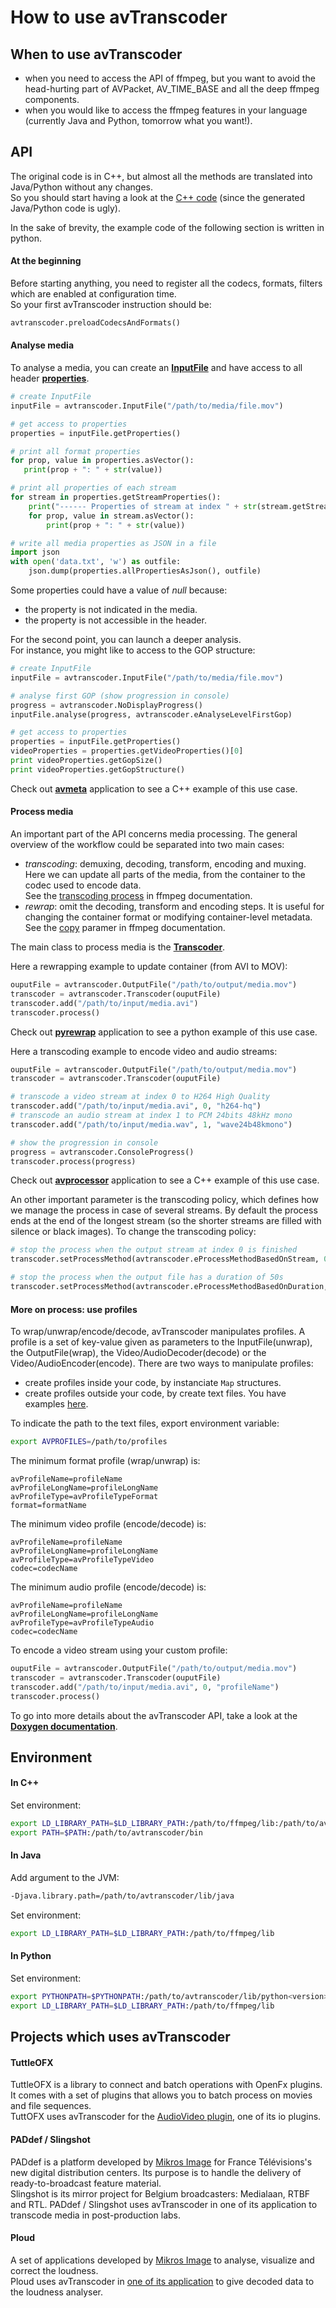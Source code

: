 # How to use avTranscoder

## When to use avTranscoder
* when you need to access the API of ffmpeg, but you want to avoid the head-hurting part of AVPacket, AV_TIME_BASE and all the deep ffmpeg components.
* when you would like to access the ffmpeg features in your language (currently Java and Python, tomorrow what you want!).


## API
The original code is in C++, but almost all the methods are translated into Java/Python without any changes.  
So you should start having a look at the [C++ code](src/AvTranscoder) (since the generated Java/Python code is ugly).  

In the sake of brevity, the example code of the following section is written in python.

#### At the beginning
Before starting anything, you need to register all the codecs, formats, filters which are enabled at configuration time.  
So your first avTranscoder instruction should be:
```python
avtranscoder.preloadCodecsAndFormats()
```

#### Analyse media
To analyse a media, you can create an [__InputFile__](src/AvTranscoder/file/InputFile.hpp) and have access to all header [__properties__](src/AvTranscoder/properties).
```python
# create InputFile
inputFile = avtranscoder.InputFile("/path/to/media/file.mov")

# get access to properties
properties = inputFile.getProperties()

# print all format properties
for prop, value in properties.asVector():
   print(prop + ": " + str(value))

# print all properties of each stream
for stream in properties.getStreamProperties():
    print("------ Properties of stream at index " + str(stream.getStreamIndex()) + " -----")
    for prop, value in stream.asVector():
        print(prop + ": " + str(value))

# write all media properties as JSON in a file
import json
with open('data.txt', 'w') as outfile:
    json.dump(properties.allPropertiesAsJson(), outfile)
```

Some properties could have a value of _null_ because:
* the property is not indicated in the media.
* the property is not accessible in the header.

For the second point, you can launch a deeper analysis.  
For instance, you might like to access to the GOP structure:
```python
# create InputFile
inputFile = avtranscoder.InputFile("/path/to/media/file.mov")

# analyse first GOP (show progression in console)
progress = avtranscoder.NoDisplayProgress()
inputFile.analyse(progress, avtranscoder.eAnalyseLevelFirstGop)

# get access to properties
properties = inputFile.getProperties()
videoProperties = properties.getVideoProperties()[0]
print videoProperties.getGopSize()
print videoProperties.getGopStructure()
```

Check out [__avmeta__](app/avMeta/avMeta.cpp) application to see a C++ example of this use case.

#### Process media
An important part of the API concerns media processing. The general overview of the workflow could be separated into two main cases:  
* _transcoding_: demuxing, decoding, transform, encoding and muxing. Here we can update all parts of the media, from the container to the codec used to encode data.  
See the [transcoding process](https://ffmpeg.org/ffmpeg.html#toc-Detailed-description) in ffmpeg documentation.
* _rewrap_: omit the decoding, transform and encoding steps. It is useful for changing the container format or modifying container-level metadata.  
See the [copy](https://ffmpeg.org/ffmpeg.html#Stream-copy) paramer in ffmpeg documentation.

The main class to process media is the [__Transcoder__](src/AvTranscoder/transcoder/Transcoder.hpp).  

Here a rewrapping example to update container (from AVI to MOV):
```python
ouputFile = avtranscoder.OutputFile("/path/to/output/media.mov")
transcoder = avtranscoder.Transcoder(ouputFile)
transcoder.add("/path/to/input/media.avi")
transcoder.process()
```
Check out [__pyrewrap__](app/pyRewrap/pyrewrap.py) application to see a python example of this use case.

Here a transcoding example to encode video and audio streams:
```python
ouputFile = avtranscoder.OutputFile("/path/to/output/media.mov")
transcoder = avtranscoder.Transcoder(ouputFile)

# transcode a video stream at index 0 to H264 High Quality
transcoder.add("/path/to/input/media.avi", 0, "h264-hq")
# transcode an audio stream at index 1 to PCM 24bits 48kHz mono
transcoder.add("/path/to/input/media.wav", 1, "wave24b48kmono")

# show the progression in console
progress = avtranscoder.ConsoleProgress()
transcoder.process(progress)
```
Check out [__avprocessor__](app/avProcessor/avProcessor.cpp) application to see a C++ example of this use case.

An other important parameter is the transcoding policy, which defines how we manage the process in case of several streams. By default the process ends at the end of the longest stream (so the shorter streams are filled with silence or black images).
To change the transcoding policy:
```python
# stop the process when the output stream at index 0 is finished
transcoder.setProcessMethod(avtranscoder.eProcessMethodBasedOnStream, 0)

# stop the process when the output file has a duration of 50s
transcoder.setProcessMethod(avtranscoder.eProcessMethodBasedOnDuration, 0, 50)
```

#### More on process: use profiles
To wrap/unwrap/encode/decode, avTranscoder manipulates profiles.
A profile is a set of key-value given as parameters to the InputFile(unwrap), the OutputFile(wrap), the Video/AudioDecoder(decode) or the Video/AudioEncoder(encode).
There are two ways to manipulate profiles:
* create profiles inside your code, by instanciate ```Map``` structures.
* create profiles outside your code, by create text files. You have examples [here](avprofiles).

To indicate the path to the text files, export environment variable:
```bash
export AVPROFILES=/path/to/profiles
```

The minimum format profile (wrap/unwrap) is:
```
avProfileName=profileName
avProfileLongName=profileLongName
avProfileType=avProfileTypeFormat
format=formatName 
```
The minimum video profile (encode/decode) is:
```
avProfileName=profileName
avProfileLongName=profileLongName
avProfileType=avProfileTypeVideo
codec=codecName
```
The minimum audio profile (encode/decode) is:
```
avProfileName=profileName
avProfileLongName=profileLongName
avProfileType=avProfileTypeAudio
codec=codecName
```

To encode a video stream using your custom profile:
```python
ouputFile = avtranscoder.OutputFile("/path/to/output/media.mov")
transcoder = avtranscoder.Transcoder(ouputFile)
transcoder.add("/path/to/input/media.avi", 0, "profileName")
transcoder.process()
```

To go into more details about the avTranscoder API, take a look at the [__Doxygen documentation__](http://avtranscoder.github.io/avTranscoder-doxygen/).

## Environment
#### In C++
Set environment:
```bash
export LD_LIBRARY_PATH=$LD_LIBRARY_PATH:/path/to/ffmpeg/lib:/path/to/avtranscoder/lib
export PATH=$PATH:/path/to/avtranscoder/bin
```

#### In Java
Add argument to the JVM:
```bash
-Djava.library.path=/path/to/avtranscoder/lib/java
```
Set environment:
```bash
export LD_LIBRARY_PATH=$LD_LIBRARY_PATH:/path/to/ffmpeg/lib
```

#### In Python
Set environment:
```bash
export PYTHONPATH=$PYTHONPATH:/path/to/avtranscoder/lib/python<version>/site-packages/
export LD_LIBRARY_PATH=$LD_LIBRARY_PATH:/path/to/ffmpeg/lib
```

## Projects which uses avTranscoder
#### TuttleOFX
TuttleOFX is a library to connect and batch operations with OpenFx plugins. It comes with a set of plugins that allows you to batch process on movies and file sequences.  
TuttOFX uses avTranscoder for the [AudioVideo plugin](https://github.com/tuttleofx/TuttleOFX/tree/develop/plugins/image/io/AudioVideo), one of its io plugins.

#### PADdef / Slingshot
PADdef is a platform developed by [Mikros Image](http://www.mikrosimage.eu/) for France Télévisions's new digital distribution centers. Its purpose is to handle the delivery of ready-to-broadcast feature material.  
Slingshot is its mirror project for Belgium broadcasters: Medialaan, RTBF and RTL.
PADdef / Slingshot uses avTranscoder in one of its application to transcode media in post-production labs.

#### Ploud
A set of applications developed by [Mikros Image](http://www.mikrosimage.eu/) to analyse, visualize and correct the loudness.  
Ploud uses avTranscoder in [one of its application](https://github.com/mikrosimage/loudness_validator/tree/develop/app/mediaAnalyser) to give decoded data to the loudness analyser.
